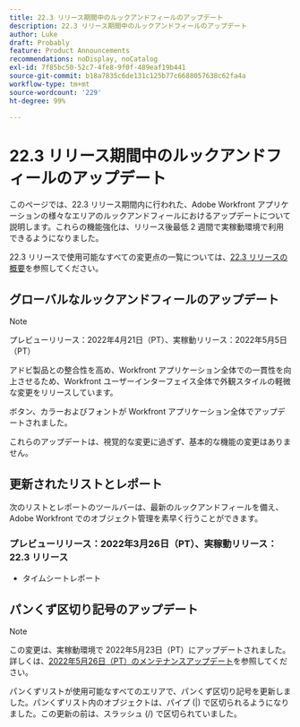 ```yaml
---
title: 22.3 リリース期間中のルックアンドフィールのアップデート
description: 22.3 リリース期間中のルックアンドフィールのアップデート
author: Luke
draft: Probably
feature: Product Announcements
recommendations: noDisplay, noCatalog
exl-id: 7f85bc50-52c7-4fe8-9f0f-489eaf19b441
source-git-commit: b18a7835c6de131c125b77c6688057638c62fa4a
workflow-type: tm+mt
source-wordcount: '229'
ht-degree: 99%

---
```


# 22.3 リリース期間中のルックアンドフィールのアップデート

このページでは、22.3 リリース期間内に行われた、Adobe Workfront アプリケーションの様々なエリアのルックアンドフィールにおけるアップデートについて説明します。これらの機能強化は、リリース後最低 2 週間で実稼動環境で利用できるようになりました。

22.3 リリースで使用可能なすべての変更点の一覧については、[22.3 リリースの概要](../../../product-announcements/product-releases/22.3-release-activity/22-3-release-overview.md)を参照してください。

## グローバルなルックアンドフィールのアップデート

>[!NOTE]
>
>プレビューリリース：2022年4月21日（PT）、実稼動リリース：2022年5月5日（PT）

アドビ製品との整合性を高め、Workfront アプリケーション全体での一貫性を向上させるため、Workfront ユーザーインターフェイス全体で外観スタイルの軽微な変更をリリースしています。

ボタン、カラーおよびフォントが Workfront アプリケーション全体でアップデートされました。

これらのアップデートは、視覚的な変更に過ぎず、基本的な機能の変更はありません。

## 更新されたリストとレポート

次のリストとレポートのツールバーは、最新のルックアンドフィールを備え、Adobe Workfront でのオブジェクト管理を素早く行うことができます。

### プレビューリリース：2022年3月26日（PT）、実稼動リリース：22.3 リリース

* タイムシートレポート

## パンくず区切り記号のアップデート

>[!NOTE]
>
>この変更は、実稼動環境で 2022年5月23日（PT）にアップデートされました。詳しくは、[2022年5月26日（PT）のメンテナンスアップデート](https://experienceleague.adobe.com/en/docs/workfront/using/home)を参照してください。

パンくずリストが使用可能なすべてのエリアで、パンくず区切り記号を更新しました。パンくずリスト内のオブジェクトは、パイプ (|) で区切られるようになりました。この更新の前は、スラッシュ (/) で区切られていました。
